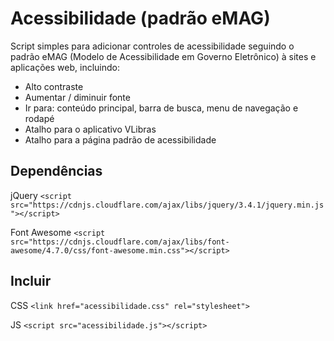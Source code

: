 # Acessibilidade (padrão eMAG)

Script simples para adicionar controles de acessibilidade seguindo o padrão eMAG (Modelo de Acessibilidade em Governo Eletrônico) à sites e aplicações web, incluindo:

- Alto contraste
- Aumentar / diminuir fonte
- Ir para: conteúdo principal, barra de busca, menu de navegação e rodapé
- Atalho para o aplicativo VLibras
- Atalho para a página padrão de acessibilidade

## Dependências

jQuery `<script src="https://cdnjs.cloudflare.com/ajax/libs/jquery/3.4.1/jquery.min.js"></script>`

Font Awesome `<script src="https://cdnjs.cloudflare.com/ajax/libs/font-awesome/4.7.0/css/font-awesome.min.css"></script>`

## Incluir

CSS `<link href="acessibilidade.css" rel="stylesheet">`

JS `<script src="acessibilidade.js"></script>`
